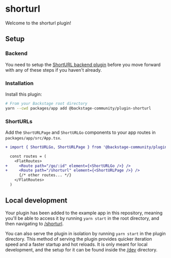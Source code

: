 # shorturl

Welcome to the shorturl plugin!

## Setup

### Backend

You need to setup the [ShortURL backend plugin](https://github.com/backstage/community-plugins/tree/main/workspaces/shorturl/plugins/shorturl-backend) before you move forward with any of these steps if you haven't already.

### Installation

Install this plugin:

```bash
# From your Backstage root directory
yarn --cwd packages/app add @backstage-community/plugin-shorturl
```

### ShortURLs

Add the `ShortURLPage` and `ShortURLGo` components to your app routes in `packages/app/src/App.tsx`.

```diff
+ import { ShortURLGo, ShortURLPage } from '@backstage-community/plugin-shorturl';

  const routes = (
    <FlatRoutes>
+     <Route path="/go/:id" element={<ShortURLGo />} />
+     <Route path="/shorturl" element={<ShortURLPage />} />
      {/* other routes... */}
    </FlatRoutes>
  )
```

## Local development

Your plugin has been added to the example app in this repository, meaning you'll be able to access it by running `yarn start` in the root directory, and then navigating to [/shorturl](http://localhost:3000/shorturl).

You can also serve the plugin in isolation by running `yarn start` in the plugin directory.
This method of serving the plugin provides quicker iteration speed and a faster startup and hot reloads.
It is only meant for local development, and the setup for it can be found inside the [/dev](./dev) directory.
